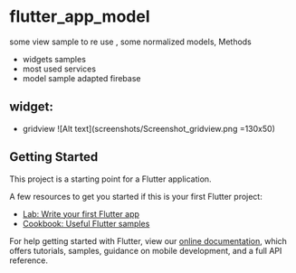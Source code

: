 # flutter_app_model

some view sample to re use , some normalized models, Methods 
- widgets samples
- most used services 
- model sample adapted firebase 


## widget:
  - gridview
![Alt text](screenshots/Screenshot_gridview.png =130x50)


## Getting Started

This project is a starting point for a Flutter application.

A few resources to get you started if this is your first Flutter project:

- [Lab: Write your first Flutter app](https://flutter.dev/docs/get-started/codelab)
- [Cookbook: Useful Flutter samples](https://flutter.dev/docs/cookbook)

For help getting started with Flutter, view our
[online documentation](https://flutter.dev/docs), which offers tutorials,
samples, guidance on mobile development, and a full API reference.
